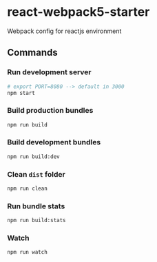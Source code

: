 # react-webpack5-starter

Webpack config for reactjs environment

## Commands

### Run development server

```bash
# export PORT=8080 --> default in 3000
npm start
```

### Build production bundles

```bash
npm run build
```

### Build development bundles

```bash
npm run build:dev
```

### Clean `dist` folder

```bash
npm run clean
```

### Run bundle stats

```bash
npm run build:stats
```

### Watch

```bash
npm run watch
```
